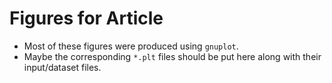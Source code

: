 # Figures for Article

 - Most of these figures were produced using `gnuplot`.
 - Maybe the corresponding `*.plt` files should be put here
   along with their input/dataset files.
